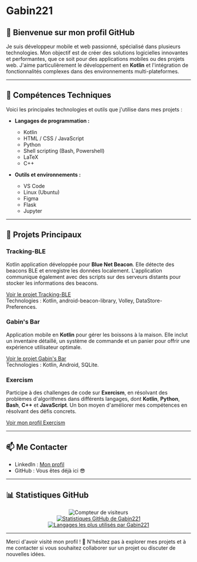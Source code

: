 # Gabin221

## 👋 Bienvenue sur mon profil GitHub

Je suis développeur mobile et web passionné, spécialisé dans plusieurs technologies. Mon objectif est de créer des solutions logicielles innovantes et performantes, que ce soit pour des applications mobiles ou des projets web. J'aime particulièrement le développement en **Kotlin** et l'intégration de fonctionnalités complexes dans des environnements multi-plateformes.

---

## 🔧 Compétences Techniques

Voici les principales technologies et outils que j'utilise dans mes projets :

- **Langages de programmation :**
  - Kotlin
  - HTML / CSS / JavaScript
  - Python
  - Shell scripting (Bash, Powershell)
  - LaTeX
  - C++

- **Outils et environnements :**
  - VS Code
  - Linux (Ubuntu)
  - Figma
  - Flask
  - Jupyter

---

## 📂 Projets Principaux

### **Tracking-BLE**
Kotlin application développée pour **Blue Net Beacon**. Elle détecte des beacons BLE et enregistre les données localement. L'application communique également avec des scripts sur des serveurs distants pour stocker les informations des beacons.

[Voir le projet Tracking-BLE](https://github.com/Gabin221/Tracking-BLE)  
Technologies : Kotlin, android-beacon-library, Volley, DataStore-Preferences.

### **Gabin's Bar**
Application mobile en **Kotlin** pour gérer les boissons à la maison. Elle inclut un inventaire détaillé, un système de commande et un panier pour offrir une expérience utilisateur optimale.

[Voir le projet Gabin's Bar](https://github.com/Gabin221/Gabin-s-bar-v2)  
Technologies : Kotlin, Android, SQLite.

### **Exercism**
Participe à des challenges de code sur **Exercism**, en résolvant des problèmes d'algorithmes dans différents langages, dont **Kotlin**, **Python**, **Bash**, **C++** et **JavaScript**. Un bon moyen d'améliorer mes compétences en résolvant des défis concrets.

[Voir mon profil Exercism](https://exercism.org/profiles/Gabin221)

---

## 📫 Me Contacter

- LinkedIn : [Mon profil](https://www.linkedin.com/in/gabin-serrurot-877a38253/)
- GitHub : Vous êtes déjà ici 😎

---

## 📊 Statistiques GitHub

<div align="center">
  <img src="https://profile-counter.glitch.me/Gabin221/count.svg?" alt="Compteur de visiteurs" />
  <br>
  <a href="https://github.com/anuraghazra/github-readme-stats">
    <img src="https://github-readme-stats.vercel.app/api?username=Gabin221&show_icons=true" alt="Statistiques GitHub de Gabin221" />
  </a>
  <br>
  <a href="https://github.com/anuraghazra/github-readme-stats">
    <img src="https://github-readme-stats.vercel.app/api/top-langs/?username=Gabin221&layout=donut&langs_count=20&show_icons=true" alt="Langages les plus utilisés par Gabin221" />
  </a>
</div>

---

Merci d'avoir visité mon profil ! 🚀 N'hésitez pas à explorer mes projets et à me contacter si vous souhaitez collaborer sur un projet ou discuter de nouvelles idées.
